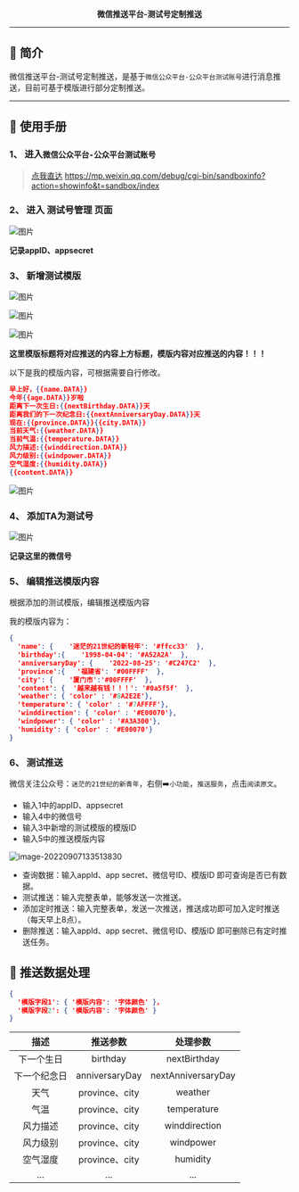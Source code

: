 <p align="center">
	<strong>微信推送平台-测试号定制推送</strong>
</p>


----------

## 🌆 简介

微信推送平台-测试号定制推送，是基于`微信公众平台-公众平台测试账号`进行消息推送，目前可基于模版进行部分定制推送。

----------

## 📄 使用手册

### 1、 进入`微信公众平台-公众平台测试账号`

> [点我直达](https://mp.weixin.qq.com/debug/cgi-bin/sandboxinfo?action=showinfo&t=sandbox/index) https://mp.weixin.qq.com/debug/cgi-bin/sandboxinfo?action=showinfo&t=sandbox/index

### 2、 进入 测试号管理 页面

![图片](./img/640.png)

**记录appID、appsecret**



### 3、 新增测试模版

![图片](./img/3-1.png)

![图片](./img/3-2.png)

![图片](./img/3-4.png)



**这里模版标题将对应推送的内容上方标题，模版内容对应推送的内容！！！**

以下是我的模版内容，可根据需要自行修改。

```json
早上好，{{name.DATA}} 
今年{{age.DATA}}岁啦 
距离下一次生日:{{nextBirthday.DATA}}天 
距离我们的下一次纪念日:{{nextAnniversaryDay.DATA}}天 
现在:{{province.DATA}}{{city.DATA}} 
当前天气:{{weather.DATA}} 
当前气温:{{temperature.DATA}} 
风力描述:{{winddirection.DATA}} 
风力级别:{{windpower.DATA}} 
空气湿度:{{humidity.DATA}} 
{{content.DATA}}
```

![图片](./img/3-5.png)


### 4、 添加TA为测试号

![图片](./img/4-1.png)

**记录这里的微信号**



### 5、 编辑推送模版内容

根据添加的测试模版，编辑推送模版内容

我的模版内容为：

```json
{  
  'name': {    '迷茫的21世纪的新轻年': '#ffcc33'  },  
  'birthday':{    '1998-04-04': '#A52A2A'  },  
  'anniversaryDay': {    '2022-08-25': '#C247C2'  },  
  'province':{   '福建省': '#00FFFF'  },  
  'city': {    '厦门市':'#00FFFF'  },  
  'content': {  '越来越有钱！！！': '#0a5f5f'  },
  'weather': { 'color' : '#8A2E2E'},
  'temperature': { 'color' : '#7AFFFF'},
  'winddirection': { 'color' : '#E00070'},
  'windpower': { 'color' : '#A3A300'},
  'humidity': { 'color' : '#E00070'}
}
```



### 6、 测试推送

微信关注公众号：`迷茫的21世纪的新青年`，右侧➡️`小功能`，`推送服务`，点击`阅读原文`。

- 输入1中的appID、appsecret
- 输入4中的微信号
- 输入3中新增的测试模版的模版ID
- 输入5中的推送模版内容

![image-20220907133513830](./img/6-1.png)



- 查询数据：输入appId、app secret、微信号ID、模版ID 即可查询是否已有数据。
- 测试推送：输入完整表单，能够发送一次推送。
- 添加定时推送：输入完整表单，发送一次推送，推送成功即可加入定时推送（每天早上8点）。
- 删除推送：输入appId、app secret、微信号ID、模版ID 即可删除已有定时推送任务。

## 📖 推送数据处理

```json
{
  '模版字段1': { '模版内容': '字体颜色' }，
  '模版字段2': { '模版内容': '字体颜色' }
}
```



|     描述     |    推送参数    |      处理参数      |
| :----------: | :------------: | :----------------: |
|  下一个生日  |    birthday    |    nextBirthday    |
| 下一个纪念日 | anniversaryDay | nextAnniversaryDay |
|     天气     | province、city |      weather       |
|     气温     | province、city |    temperature     |
|   风力描述   | province、city |   winddirection    |
|   风力级别   | province、city |     windpower      |
|   空气湿度   | province、city |      humidity      |
|     ...      |      ...       |        ...         |













